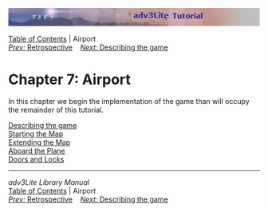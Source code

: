 ![](topbar.jpg)

[Table of Contents](toc.htm) \| Airport  
[*Prev:* Retrospective](retro.htm)    [*Next:* Describing the
game](describing.htm)    

# Chapter 7: Airport

In this chapter we begin the implementation of the game than will occupy
the remainder of this tutorial.

[Describing the game](describing.htm)  
[Starting the Map](airmap1.htm)  
[Extending the Map](airmap2.htm)  
[Aboard the Plane](airmap3.htm)  
[Doors and Locks](doors.htm)  

------------------------------------------------------------------------

*adv3Lite Library Manual*  
[Table of Contents](toc.htm) \| Airport  
[*Prev:* Retrospective](retro.htm)    [*Next:* Describing the
game](describing.htm)    
